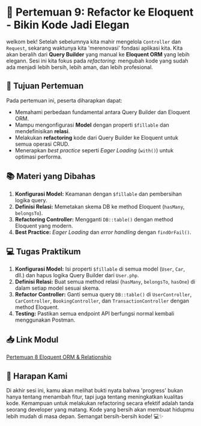 # 📝 Pertemuan 9: Refactor ke Eloquent - Bikin Kode Jadi Elegan

welkom bek! Setelah sebelumnya kita mahir mengelola `Controller` dan `Request`, sekarang waktunya kita 'merenovasi' fondasi aplikasi kita. Kita akan beralih dari **Query Builder** yang manual ke **Eloquent ORM** yang lebih elegann. Sesi ini kita fokus pada *refactoring*: mengubah kode yang sudah ada menjadi lebih bersih, lebih aman, dan lebih profesional.

## 🎯 Tujuan Pertemuan

Pada pertemuan ini, peserta diharapkan dapat:

- Memahami perbedaan fundamental antara Query Builder dan Eloquent ORM.
- Mampu mengonfigurasi **Model** dengan properti `$fillable` dan mendefinisikan **relasi**.
- Melakukan **refactoring** kode dari Query Builder ke Eloquent untuk semua operasi CRUD.
- Menerapkan *best practice* seperti *Eager Loading* (`with()`) untuk optimasi performa.

## 📚 Materi yang Dibahas

1.  **Konfigurasi Model:** Keamanan dengan `$fillable` dan pembersihan logika query.
2.  **Definisi Relasi:** Memetakan skema DB ke method Eloquent (`hasMany`, `belongsTo`).
3.  **Refactoring Controller:** Mengganti `DB::table()` dengan method Eloquent yang modern.
4.  **Best Practice:** *Eager Loading* dan *error handling* dengan `findOrFail()`.

## 💻 Tugas Praktikum

1.  **Konfigurasi Model:** Isi properti `$fillable` di semua model (`User`, `Car`, dll.) dan hapus logika Query Builder dari `User.php`.
2.  **Definisi Relasi:** Buat semua method relasi (`hasMany`, `belongsTo`, `hasOne`) di dalam setiap model sesuai skema.
3.  **Refactor Controller:** Ganti semua query `DB::table()` di `UserController`, `CarController`, `BookingController`, dan `TransactionController` dengan method Eloquent.
4.  **Testing:** Pastikan semua endpoint API berfungsi normal kembali menggunakan Postman.

## 📥 Link Modul
[Pertemuan 8 Eloquent ORM & Relationship ](https://medium.com/amcc-amikom/web-programming/home)

## 🌟 Harapan Kami

Di akhir sesi ini, kamu akan melihat bukti nyata bahwa 'progress' bukan hanya tentang menambah fitur, tapi juga tentang meningkatkan kualitas kode. Kemampuan untuk melakukan refactoring secara efektif adalah tanda seorang developer yang matang. Kode yang bersih akan membuat hidupmu lebih mudah di masa depan. Semangat bersih-bersih kode! 💻✨